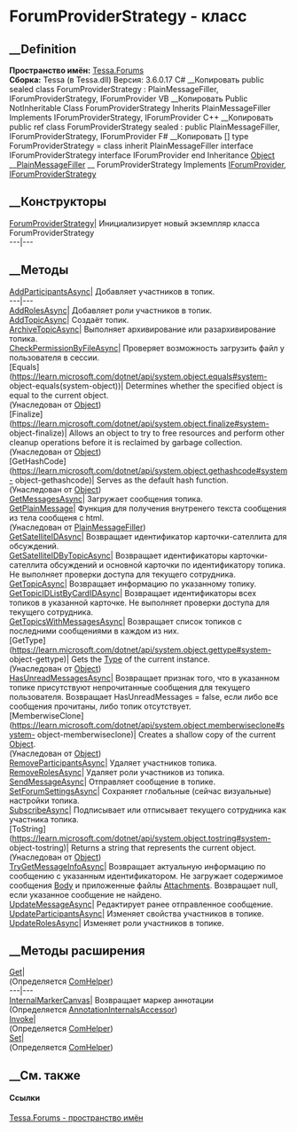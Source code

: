 # ForumProviderStrategy - класс
##  __Definition
 **Пространство имён:** [Tessa.Forums](N_Tessa_Forums.htm)  
 **Сборка:** Tessa (в Tessa.dll) Версия: 3.6.0.17
C# __Копировать
     public sealed class ForumProviderStrategy : PlainMessageFiller, 
    	IForumProviderStrategy, IForumProvider
VB __Копировать
     Public NotInheritable Class ForumProviderStrategy
    	Inherits PlainMessageFiller
    	Implements IForumProviderStrategy, IForumProvider
C++ __Копировать
     public ref class ForumProviderStrategy sealed : public PlainMessageFiller, 
    	IForumProviderStrategy, IForumProvider
F# __Копировать
     [<SealedAttribute>]
    type ForumProviderStrategy = 
        class
            inherit PlainMessageFiller
            interface IForumProviderStrategy
            interface IForumProvider
        end
Inheritance
    [Object](https://learn.microsoft.com/dotnet/api/system.object) __[PlainMessageFiller](T_Tessa_Forums_PlainMessageFiller.htm) __ ForumProviderStrategy
Implements
    [IForumProvider](T_Tessa_Forums_IForumProvider.htm), [IForumProviderStrategy](T_Tessa_Forums_IForumProviderStrategy.htm)
##  __Конструкторы
[ForumProviderStrategy](M_Tessa_Forums_ForumProviderStrategy__ctor.htm)|
Инициализирует новый экземпляр класса ForumProviderStrategy  
---|---  
##  __Методы
[AddParticipantsAsync](M_Tessa_Forums_ForumProviderStrategy_AddParticipantsAsync.htm)|
Добавляет участников в топик.  
---|---  
[AddRolesAsync](M_Tessa_Forums_ForumProviderStrategy_AddRolesAsync.htm)|
Добавляет роли участников в топик.  
[AddTopicAsync](M_Tessa_Forums_ForumProviderStrategy_AddTopicAsync.htm)|
Создаёт топик.  
[ArchiveTopicAsync](M_Tessa_Forums_ForumProviderStrategy_ArchiveTopicAsync.htm)|
Выполняет архивирование или разархивирование топика.  
[CheckPermissionByFileAsync](M_Tessa_Forums_ForumProviderStrategy_CheckPermissionByFileAsync.htm)|
Проверяет возможность загрузить файл у пользователя в сессии.  
[Equals](https://learn.microsoft.com/dotnet/api/system.object.equals#system-
object-equals\(system-object\))| Determines whether the specified object is
equal to the current object.  
(Унаследован от
[Object](https://learn.microsoft.com/dotnet/api/system.object))  
[Finalize](https://learn.microsoft.com/dotnet/api/system.object.finalize#system-
object-finalize)| Allows an object to try to free resources and perform other
cleanup operations before it is reclaimed by garbage collection.  
(Унаследован от
[Object](https://learn.microsoft.com/dotnet/api/system.object))  
[GetHashCode](https://learn.microsoft.com/dotnet/api/system.object.gethashcode#system-
object-gethashcode)| Serves as the default hash function.  
(Унаследован от
[Object](https://learn.microsoft.com/dotnet/api/system.object))  
[GetMessagesAsync](M_Tessa_Forums_ForumProviderStrategy_GetMessagesAsync.htm)|
Загружает сообщения топика.  
[GetPlainMessage](M_Tessa_Forums_PlainMessageFiller_GetPlainMessage.htm)|
Функция для получения внутренего текста сообщения из тела сообщеня с html.  
(Унаследован от [PlainMessageFiller](T_Tessa_Forums_PlainMessageFiller.htm))  
[GetSatelliteIDAsync](M_Tessa_Forums_ForumProviderStrategy_GetSatelliteIDAsync.htm)|
Возвращает идентификатор карточки-сателлита для обсуждений.  
[GetSatelliteIDByTopicAsync](M_Tessa_Forums_ForumProviderStrategy_GetSatelliteIDByTopicAsync.htm)|
Возвращает идентификаторы карточки-сателлита обсуждений и основной карточки по
идентификатору топика. Не выполняет проверки доступа для текущего сотрудника.  
[GetTopicAsync](M_Tessa_Forums_ForumProviderStrategy_GetTopicAsync.htm)|
Возвращает информацию по указанному топику.  
[GetTopicIDListByCardIDAsync](M_Tessa_Forums_ForumProviderStrategy_GetTopicIDListByCardIDAsync.htm)|
Возвращает идентификаторы всех топиков в указанной карточке. Не выполняет
проверки доступа для текущего сотрудника.  
[GetTopicsWithMessagesAsync](M_Tessa_Forums_ForumProviderStrategy_GetTopicsWithMessagesAsync.htm)|
Возвращает список топиков с последними сообщениями в каждом из них.  
[GetType](https://learn.microsoft.com/dotnet/api/system.object.gettype#system-
object-gettype)| Gets the
[Type](https://learn.microsoft.com/dotnet/api/system.type) of the current
instance.  
(Унаследован от
[Object](https://learn.microsoft.com/dotnet/api/system.object))  
[HasUnreadMessagesAsync](M_Tessa_Forums_ForumProviderStrategy_HasUnreadMessagesAsync.htm)|
Возвращает признак того, что в указанном топике присутствуют непрочитанные
сообщения для текущего пользователя.
Возвращает HasUnreadMessages = false, если либо все сообщения прочитаны, либо
топик отсутствует.  
[MemberwiseClone](https://learn.microsoft.com/dotnet/api/system.object.memberwiseclone#system-
object-memberwiseclone)| Creates a shallow copy of the current
[Object](https://learn.microsoft.com/dotnet/api/system.object).  
(Унаследован от
[Object](https://learn.microsoft.com/dotnet/api/system.object))  
[RemoveParticipantsAsync](M_Tessa_Forums_ForumProviderStrategy_RemoveParticipantsAsync.htm)|
Удаляет участников топика.  
[RemoveRolesAsync](M_Tessa_Forums_ForumProviderStrategy_RemoveRolesAsync.htm)|
Удаляет роли участников из топика.  
[SendMessageAsync](M_Tessa_Forums_ForumProviderStrategy_SendMessageAsync.htm)|
Отправляет сообщение в топике.  
[SetForumSettingsAsync](M_Tessa_Forums_ForumProviderStrategy_SetForumSettingsAsync.htm)|
Сохраняет глобальные (сейчас визуальные) настройки топика.  
[SubscribeAsync](M_Tessa_Forums_ForumProviderStrategy_SubscribeAsync.htm)|
Подписывает или отписывает текущего сотрудника как участника топика.  
[ToString](https://learn.microsoft.com/dotnet/api/system.object.tostring#system-
object-tostring)| Returns a string that represents the current object.  
(Унаследован от
[Object](https://learn.microsoft.com/dotnet/api/system.object))  
[TryGetMessageInfoAsync](M_Tessa_Forums_ForumProviderStrategy_TryGetMessageInfoAsync.htm)|
Возвращает актуальную информацию по сообщению с указанным идентификатором. Не
загружает содержимое сообщения
[Body](P_Tessa_Forums_Models_MessageModelBase_Body.htm) и приложенные файлы
[Attachments](P_Tessa_Forums_Models_MessageModel_Attachments.htm). Возвращает
null, если указанное сообщение не найдено.  
[UpdateMessageAsync](M_Tessa_Forums_ForumProviderStrategy_UpdateMessageAsync.htm)|
Редактирует ранее отправленное сообщение.  
[UpdateParticipantsAsync](M_Tessa_Forums_ForumProviderStrategy_UpdateParticipantsAsync.htm)|
Изменяет свойства участников в топике.  
[UpdateRolesAsync](M_Tessa_Forums_ForumProviderStrategy_UpdateRolesAsync.htm)|
Изменяет роли участников в топике.  
## __Методы расширения
[Get](M_Tessa_Extensions_Default_Client_EDS_ComHelper_Get.htm)|  
(Определяется
[ComHelper](T_Tessa_Extensions_Default_Client_EDS_ComHelper.htm))  
---|---  
[InternalMarkerCanvas](M_Tessa_UI_Views_Charting_Annotations_AnnotationInternalsAccessor_InternalMarkerCanvas.htm)|
Возвращает маркер аннотации  
(Определяется
[AnnotationInternalsAccessor](T_Tessa_UI_Views_Charting_Annotations_AnnotationInternalsAccessor.htm))  
[Invoke](M_Tessa_Extensions_Default_Client_EDS_ComHelper_Invoke.htm)|  
(Определяется
[ComHelper](T_Tessa_Extensions_Default_Client_EDS_ComHelper.htm))  
[Set](M_Tessa_Extensions_Default_Client_EDS_ComHelper_Set.htm)|  
(Определяется
[ComHelper](T_Tessa_Extensions_Default_Client_EDS_ComHelper.htm))  
##  __См. также
#### Ссылки
[Tessa.Forums - пространство имён](N_Tessa_Forums.htm)
